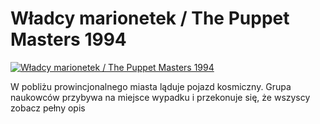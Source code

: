 Władcy marionetek / The Puppet Masters 1994 
=============
[![Władcy marionetek / The Puppet Masters 1994 ](http://vidos.pl/images/player.gif)](http://vidos.pl/wladcy-marionetek-the-puppet-masters-1994)

 W pobliżu prowincjonalnego miasta ląduje pojazd kosmiczny. Grupa naukowców przybywa na miejsce wypadku i przekonuje się, że wszyscy zobacz pełny opis
